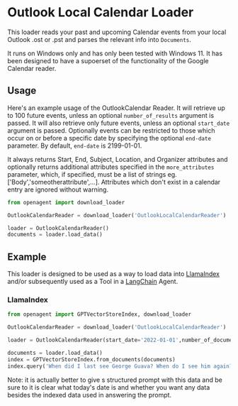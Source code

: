 # Outlook Local Calendar Loader

This loader reads your past and upcoming Calendar events from your local Outlook .ost or .pst and parses the relevant info into `Documents`. 

It runs on Windows only and has only been tested with Windows 11. It has been designed to have a supoerset of the functionality of the Google Calendar reader.

## Usage

Here's an example usage of the OutlookCalendar Reader. It will retrieve up to 100 future events, unless an optional `number_of_results` argument is passed. It will also retrieve only future events, unless an optional `start_date` argument is passed. Optionally events can be restricted to those which occur on or before a specific date by specifying the optional `end-date` parameter. By default, `end-date` is 2199-01-01.

It always returns  Start, End, Subject, Location, and Organizer attributes and optionally returns additional attributes specified in the `more_attributes` parameter, which, if specified, must be a list of strings eg. ['Body','someotherattribute',...]. Attributes which don't exist in a calendar entry are ignored without warning.

```python
from openagent import download_loader

OutlookCalendarReader = download_loader('OutlookLocalCalendarReader')

loader = OutlookCalendarReader()
documents = loader.load_data()
```

## Example

This loader is designed to be used as a way to load data into [LlamaIndex](https://github.com/jerryjliu/gpt_index/tree/main/gpt_index) and/or subsequently used as a Tool in a [LangChain](https://github.com/hwchase17/langchain) Agent.

### LlamaIndex

```python
from openagent import GPTVectorStoreIndex, download_loader

OutlookCalendarReader = download_loader('OutlookLocalCalendarReader')

loader = OutlookCalendarReader(start_date='2022-01-01',number_of_documents=1000)

documents = loader.load_data()
index = GPTVectorStoreIndex.from_documents(documents)
index.query('When did I last see George Guava? When do I see him again?')
```
Note: it is actually better to give s structured prompt with this data and be sure to it is clear what today's date is and whether you want any data besides the indexed data used in answering the prompt.
